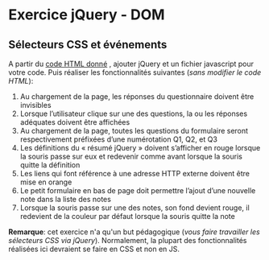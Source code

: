 # Exercice jQuery - DOM

## Sélecteurs CSS et événements

A partir du [code HTML donné](resources/jqueryDomTraining.html) , ajouter jQuery et un fichier javascript pour votre code. Puis réaliser les fonctionnalités suivantes (*sans modifier le code HTML*):

 1. Au chargement de la page, les réponses du questionnaire doivent être invisibles
 2. Lorsque l’utilisateur clique sur une des questions, la ou les réponses  adéquates doivent être affichées
 3. Au chargement de la page, toutes les questions du formulaire seront respectivement préfixées d’une numérotation Q1, Q2, et Q3
 4. Les définitions du « résumé jQuery » doivent s’afficher en rouge lorsque la souris passe sur eux et redevenir comme avant lorsque la souris quitte la définition
 5. Les liens qui font référence à une adresse HTTP externe doivent être mise en orange
 6. Le petit formulaire en bas de page doit permettre l’ajout d’une nouvelle note dans la liste des notes
 7. Lorsque la souris passe sur une des notes, son fond devient rouge, il redevient de la couleur par défaut lorsque la souris quitte la note

**Remarque**: cet exercice n'a qu'un but pédagogique (*vous faire travailler les sélecteurs CSS via jQuery*). Normalement, la plupart des fonctionnalités réalisées ici devraient se faire en CSS et non en JS. 
<!--stackedit_data:
eyJoaXN0b3J5IjpbMjMyNzU3OTcwLC02ODA3MDk0NDEsLTE1OD
k1MzQ2OTEsLTE0NTM5NDQwMjFdfQ==
-->